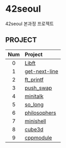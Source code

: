 # 42seoul
42seoul 본과정 프로젝트

## PROJECT
| Num | Project | 
|:---:|:---|
| 0 | [Libft](https://github.com/realnine/libft) |
| 1 | [get-next-line](https://github.com/realnine/get_next_line) |
| 2 | [ft_printf](https://github.com/realnine/ft_printf) |
| 3 | [push_swap](https://github.com/realnine/push_swap) |
| 4 | [minitalk](https://github.com/realnine/minitalk) |
| 5 | [so_long](https://github.com/realnine/so_long) |
| 6 | [philosophers](https://github.com/realnine/philosophers) |
| 7 | [minishell](https://github.com/realnine/minishell) |
| 8 | [cube3d]() |
| 9 | [cppmodule]() |
